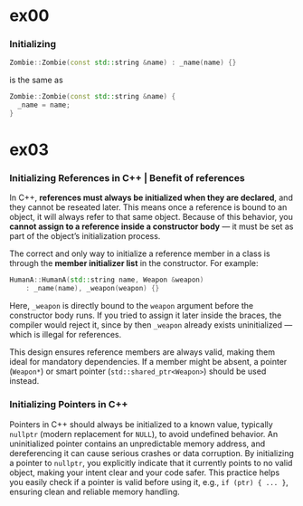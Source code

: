 # ex00

### Initializing

```cpp
Zombie::Zombie(const std::string &name) : _name(name) {}
```

is the same as

```cpp
Zombie::Zombie(const std::string &name) {
  _name = name;
}
```

# ex03

### Initializing References in C++ | Benefit of references

In C++, **references must always be initialized when they are declared**, and they cannot be reseated later. This means once a reference is bound to an object, it will always refer to that same object. Because of this behavior, you **cannot assign to a reference inside a constructor body** — it must be set as part of the object’s initialization process.

The correct and only way to initialize a reference member in a class is through the **member initializer list** in the constructor. For example:

```cpp
HumanA::HumanA(std::string name, Weapon &weapon)
    : _name(name), _weapon(weapon) {}
```

Here, `_weapon` is directly bound to the `weapon` argument before the constructor body runs. If you tried to assign it later inside the braces, the compiler would reject it, since by then `_weapon` already exists uninitialized — which is illegal for references.

This design ensures reference members are always valid, making them ideal for mandatory dependencies. If a member might be absent, a pointer (`Weapon*`) or smart pointer (`std::shared_ptr<Weapon>`) should be used instead.

### Initializing Pointers in C++

Pointers in C++ should always be initialized to a known value, typically `nullptr` (modern replacement for `NULL`), to avoid undefined behavior. An uninitialized pointer contains an unpredictable memory address, and dereferencing it can cause serious crashes or data corruption. By initializing a pointer to `nullptr`, you explicitly indicate that it currently points to no valid object, making your intent clear and your code safer. This practice helps you easily check if a pointer is valid before using it, e.g., `if (ptr) { ... }`, ensuring clean and reliable memory handling.

